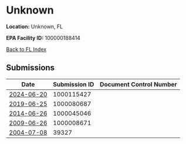 # Unknown

**Location:** Unknown, FL

**EPA Facility ID:** 100000188414

[Back to FL Index](../../index.md)

## Submissions

| Date | Submission ID | Document Control Number |
|------|--------------|-------------------------|
| [2024-06-20](submissions/1000115427.md) | 1000115427 |  |
| [2019-06-25](submissions/1000080687.md) | 1000080687 |  |
| [2014-06-26](submissions/1000045046.md) | 1000045046 |  |
| [2009-06-26](submissions/1000008671.md) | 1000008671 |  |
| [2004-07-08](submissions/39327.md) | 39327 |  |
